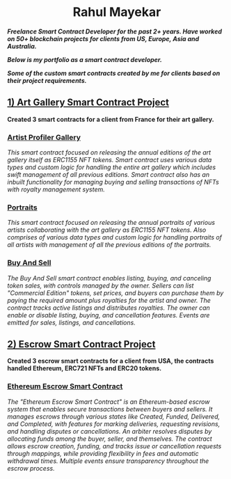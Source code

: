 <h1 align ="center">Rahul Mayekar</h1>

***Freelance Smart Contract Developer for the past 2+ years. Have worked on 50+ blockchain projects for clients from US, Europe, Asia and Australia.***

***Below is my portfolio as a smart contract developer.***

***Some of the custom smart contracts created by me for clients based on their project requirements.***

## [1) Art Gallery Smart Contract Project](https://github.com/CrazzyPhoton/SmartContractProjects/tree/main/Smart%20Contracts%20For%20Art%20Gallery%20Project)
**Created 3 smart contracts for a client from France for their art gallery.**

### [Artist Profiler Gallery](https://github.com/CrazzyPhoton/SmartContractProjects/blob/main/Smart%20Contracts%20For%20Art%20Gallery%20Project/Artist%20Profiler%20Gallery.sol)
*This smart contract focused on releasing the annual editions of the art gallery itself as ERC1155 NFT tokens. Smart contract uses various data types and custom logic for handling the entire art gallery which includes swift management of all previous editions. Smart contract also has an inbuilt functionality for managing buying and selling transactions of NFTs with royalty management system.*

### [Portraits](https://github.com/CrazzyPhoton/SmartContractProjects/blob/main/Smart%20Contracts%20For%20Art%20Gallery%20Project/Portraits.sol)
*This smart contract focused on releasing the annual portraits of various artists collaborating with the art gallery as ERC1155 NFT tokens. Also comprises of various data types and custom logic for handling portraits of all artists with management of all the previous editions of the portraits.*

### [Buy And Sell](https://github.com/CrazzyPhoton/SmartContractProjects/blob/main/Smart%20Contracts%20For%20Art%20Gallery%20Project/BuyAndSell.sol)
*The Buy And Sell smart contract enables listing, buying, and canceling token sales, with controls managed by the owner. Sellers can list "Commercial Edition" tokens, set prices, and buyers can purchase them by paying the required amount plus royalties for the artist and owner. The contract tracks active listings and distributes royalties. The owner can enable or disable listing, buying, and cancellation features. Events are emitted for sales, listings, and cancellations.*

## [2) Escrow Smart Contract Project](https://github.com/CrazzyPhoton/CrazzyPhoton/tree/main/Escrow%20Smart%20Contracts%20Project)
**Created 3 escrow smart contracts for a client from USA, the contracts handled Ethereum, ERC721 NFTs and ERC20 tokens.**

### [Ethereum Escrow Smart Contract](https://github.com/CrazzyPhoton/CrazzyPhoton/blob/main/Escrow%20Smart%20Contracts%20Project/Ethereum%20Escrow%20Smart%20Contract.sol)
*The "Ethereum Escrow Smart Contract" is an Ethereum-based escrow system that enables secure transactions between buyers and sellers. It manages escrows through various states like Created, Funded, Delivered, and Completed, with features for marking deliveries, requesting revisions, and handling disputes or cancellations. An arbiter resolves disputes by allocating funds among the buyer, seller, and themselves. The contract allows escrow creation, funding, and tracks issue or cancellation requests through mappings, while providing flexibility in fees and automatic withdrawal times. Multiple events ensure transparency throughout the escrow process.*
